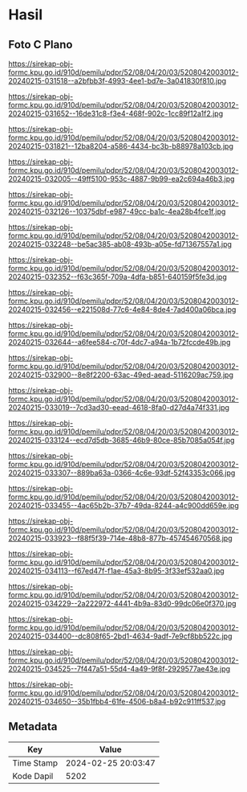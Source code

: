 # Hasil

## Foto C Plano

https://sirekap-obj-formc.kpu.go.id/910d/pemilu/pdpr/52/08/04/20/03/5208042003012-20240215-031518--a2bfbb3f-4993-4ee1-bd7e-3a041830f810.jpg

https://sirekap-obj-formc.kpu.go.id/910d/pemilu/pdpr/52/08/04/20/03/5208042003012-20240215-031652--16de31c8-f3e4-468f-902c-1cc89f12a1f2.jpg

https://sirekap-obj-formc.kpu.go.id/910d/pemilu/pdpr/52/08/04/20/03/5208042003012-20240215-031821--12ba8204-a586-4434-bc3b-b88978a103cb.jpg

https://sirekap-obj-formc.kpu.go.id/910d/pemilu/pdpr/52/08/04/20/03/5208042003012-20240215-032005--49ff5100-953c-4887-9b99-ea2c694a46b3.jpg

https://sirekap-obj-formc.kpu.go.id/910d/pemilu/pdpr/52/08/04/20/03/5208042003012-20240215-032126--10375dbf-e987-49cc-ba1c-4ea28b4fce1f.jpg

https://sirekap-obj-formc.kpu.go.id/910d/pemilu/pdpr/52/08/04/20/03/5208042003012-20240215-032248--be5ac385-ab08-493b-a05e-fd71367557a1.jpg

https://sirekap-obj-formc.kpu.go.id/910d/pemilu/pdpr/52/08/04/20/03/5208042003012-20240215-032352--f63c365f-709a-4dfa-b851-640159f5fe3d.jpg

https://sirekap-obj-formc.kpu.go.id/910d/pemilu/pdpr/52/08/04/20/03/5208042003012-20240215-032456--e221508d-77c6-4e84-8de4-7ad400a06bca.jpg

https://sirekap-obj-formc.kpu.go.id/910d/pemilu/pdpr/52/08/04/20/03/5208042003012-20240215-032644--a6fee584-c70f-4dc7-a94a-1b72fccde49b.jpg

https://sirekap-obj-formc.kpu.go.id/910d/pemilu/pdpr/52/08/04/20/03/5208042003012-20240215-032900--8e8f2200-63ac-49ed-aead-5116209ac759.jpg

https://sirekap-obj-formc.kpu.go.id/910d/pemilu/pdpr/52/08/04/20/03/5208042003012-20240215-033019--7cd3ad30-eead-4618-8fa0-d27d4a74f331.jpg

https://sirekap-obj-formc.kpu.go.id/910d/pemilu/pdpr/52/08/04/20/03/5208042003012-20240215-033124--ecd7d5db-3685-46b9-80ce-85b7085a054f.jpg

https://sirekap-obj-formc.kpu.go.id/910d/pemilu/pdpr/52/08/04/20/03/5208042003012-20240215-033307--889ba63a-0366-4c6e-93df-52f43353c066.jpg

https://sirekap-obj-formc.kpu.go.id/910d/pemilu/pdpr/52/08/04/20/03/5208042003012-20240215-033455--4ac65b2b-37b7-49da-8244-a4c900dd659e.jpg

https://sirekap-obj-formc.kpu.go.id/910d/pemilu/pdpr/52/08/04/20/03/5208042003012-20240215-033923--f88f5f39-714e-48b8-877b-457454670568.jpg

https://sirekap-obj-formc.kpu.go.id/910d/pemilu/pdpr/52/08/04/20/03/5208042003012-20240215-034113--f67ed47f-f1ae-45a3-8b95-3f33ef532aa0.jpg

https://sirekap-obj-formc.kpu.go.id/910d/pemilu/pdpr/52/08/04/20/03/5208042003012-20240215-034229--2a222972-4441-4b9a-83d0-99dc06e0f370.jpg

https://sirekap-obj-formc.kpu.go.id/910d/pemilu/pdpr/52/08/04/20/03/5208042003012-20240215-034400--dc808f65-2bd1-4634-9adf-7e9cf8bb522c.jpg

https://sirekap-obj-formc.kpu.go.id/910d/pemilu/pdpr/52/08/04/20/03/5208042003012-20240215-034525--7f447a51-55d4-4a49-9f8f-2929577ae43e.jpg

https://sirekap-obj-formc.kpu.go.id/910d/pemilu/pdpr/52/08/04/20/03/5208042003012-20240215-034650--35b1fbb4-61fe-4506-b8a4-b92c911ff537.jpg


## Metadata

| Key        | Value               |
| ---------- | ------------------- |
| Time Stamp | 2024-02-25 20:03:47 |
| Kode Dapil | 5202                |



